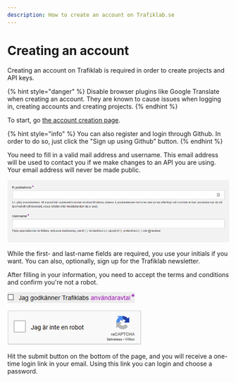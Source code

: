 ```yaml
---
description: How to create an account on Trafiklab.se
---
```


# Creating an account

Creating an account on Trafiklab is required in order to create projects and API keys. 

{% hint style="danger" %}
Disable browser plugins like Google Translate when creating an account. They are known to cause issues when logging in, creating accounts and creating projects.
{% endhint %}

To start, go [the account creation page](https://www.trafiklab.se/user/register).

{% hint style="info" %}
You can also register and login through Github. In order to do so, just click the "Sign up using Github" button.
{% endhint %}

You need to fill in a valid mail address and username. This email address will be used to contact you if we make changes to an API you are using. Your email address will never be made public.

![Your mail address and username](../../.gitbook/assets/image%20%2814%29.png)

While the first- and last-name fields are required, you use your initials if you want. You can also, optionally, sign up for the Trafiklab newsletter.

After filling in your information, you need to accept the terms and conditions and confirm you're not a robot.

![The terms and conditions checkbox](../../.gitbook/assets/image.png)

![The CAPTCHA challenge to prove you&apos;re human](../../.gitbook/assets/image%20%281%29.png)

Hit the submit button on the bottom of the page, and you will receive a one-time login link in your email. Using this link you can login and choose a password.

